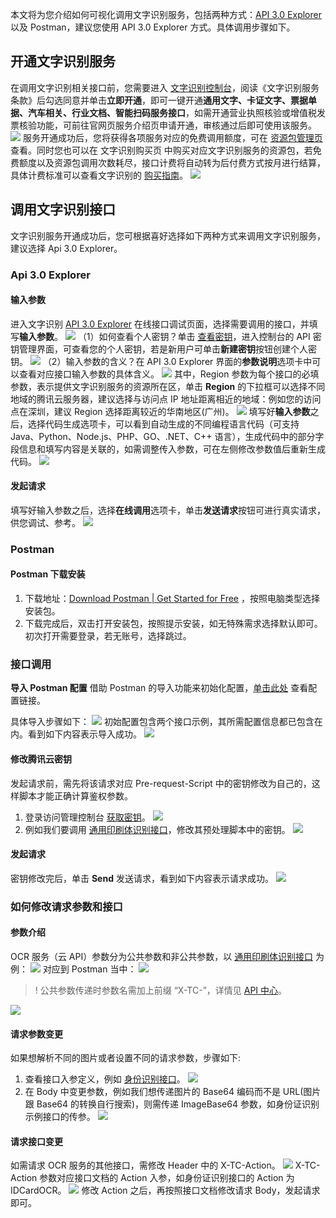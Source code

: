 本文将为您介绍如何可视化调用文字识别服务，包括两种方式：[API 3.0 Explorer](https://console.cloud.tencent.com/api/explorer?Product=ocr&Version=2018-11-19&Action=IDCardOCR) 以及 Postman，建议您使用 API 3.0 Explorer 方式。具体调用步骤如下。

## 开通文字识别服务
在调用文字识别相关接口前，您需要进入 [文字识别控制台](https://console.cloud.tencent.com/ocr/v2/overview)，阅读《文字识别服务条款》后勾选同意并单击**立即开通**，即可一键开通**通用文字、卡证文字、票据单据、汽车相关、行业文档、智能扫码服务接口**，如需开通营业执照核验或增值税发票核验功能，可前往官网页服务介绍页申请开通，审核通过后即可使用该服务。
![](https://qcloudimg.tencent-cloud.cn/raw/cd9427de2e5f1009c53bf38fc1cecf0c.png)
服务开通成功后，您将获得各项服务对应的免费调用额度，可在 [资源包管理页](https://console.cloud.tencent.com/ocr/packagemanage) 查看。同时您也可以在 文字识别购买页 中购买对应文字识别服务的资源包，若免费额度以及资源包调用次数耗尽，接口计费将自动转为后付费方式按月进行结算，具体计费标准可以查看文字识别的 [购买指南](https://cloud.tencent.com/document/product/866/17619)。
![](https://qcloudimg.tencent-cloud.cn/raw/c57937ce5d748cbf7bf0e14e21d1c580.png)

## 调用文字识别接口
文字识别服务开通成功后，您可根据喜好选择如下两种方式来调用文字识别服务，建议选择 Api 3.0 Explorer。

### Api 3.0 Explorer
#### 输入参数
进入文字识别 [API 3.0 Explorer](https://console.cloud.tencent.com/api/explorer?Product=ocr&Version=2018-11-19&Action=IDCardOCR&SignVersion=) 在线接口调试页面，选择需要调用的接口，并填写**输入参数**。
![](https://qcloudimg.tencent-cloud.cn/raw/e4a499d6eee38b4bad4d773f7295a20a.png)
（1）如何查看个人密钥？单击 [查看密钥](https://console.cloud.tencent.com/cam/capi)，进入控制台的 API 密钥管理界面，可查看您的个人密钥，若是新用户可单击**新建密钥**按钮创建个人密钥。
![](https://qcloudimg.tencent-cloud.cn/raw/6503d3b800f9647efae097f050c4254a.png)
（2）输入参数的含义？在 API 3.0 Explorer 界面的**参数说明**选项卡中可以查看对应接口输入参数的具体含义。
![](https://qcloudimg.tencent-cloud.cn/raw/baff06eedb407ab388f2f6c1c3db30fe.png)
其中，Region 参数为每个接口的必填参数，表示提供文字识别服务的资源所在区，单击 **Region**  的下拉框可以选择不同地域的腾讯云服务器，建议选择与访问点 IP 地址距离相近的地域：例如您的访问点在深圳，建议 Region 选择距离较近的华南地区(广州)。
![](https://qcloudimg.tencent-cloud.cn/raw/a563f5d7ea1ee7deb9105ca48a84e758.png)
填写好**输入参数**之后，选择代码生成选项卡，可以看到自动生成的不同编程语言代码（可支持 Java、Python、Node.js、PHP、GO、.NET、C++ 语言），生成代码中的部分字段信息和填写内容是关联的，如需调整传入参数，可在左侧修改参数值后重新生成代码。
![](https://qcloudimg.tencent-cloud.cn/raw/fdfabeddf189e725be2e0d90cc2371f5.png)

#### 发起请求
填写好输入参数之后，选择**在线调用**选项卡，单击**发送请求**按钮可进行真实请求，供您调试、参考。
![](https://qcloudimg.tencent-cloud.cn/raw/8a35e2bcb3ae4b363333b9aa8a55207f.png)

### Postman
#### Postman 下载安装

1. 下载地址：[Download Postman | Get Started for Free](https://www.postman.com/downloads/) ，按照电脑类型选择安装包。
2. 下载完成后，双击打开安装包，按照提示安装，如无特殊需求选择默认即可。初次打开需要登录，若无账号，选择跳过。

### 接口调用

**导入 Postman 配置**
借助 Postman 的导入功能来初始化配置，[单击此处](https://ocr-documents-1258344699.cos.ap-guangzhou.myqcloud.com/postman%E8%B0%83%E7%94%A8ocr%E6%9C%8D%E5%8A%A1.postman_collection.json) 查看配置链接。

具体导入步骤如下：
![](https://qcloudimg.tencent-cloud.cn/raw/267744ee88c6dd7a4067f88de65b71c2.png)
初始配置包含两个接口示例，其所需配置信息都已包含在内。看到如下内容表示导入成功。
![](https://qcloudimg.tencent-cloud.cn/raw/8c37ffbcb8716c342aa6569509ea59c6.png)

#### 修改腾讯云密钥
发起请求前，需先将该请求对应 Pre-request-Script 中的密钥修改为自己的，这样脚本才能正确计算鉴权参数。
1. 登录访问管理控制台 [获取密钥](https://console.cloud.tencent.com/cam/capi)。
![](https://qcloudimg.tencent-cloud.cn/raw/a7b2639ed5d0fe00c2a269e274532283.png)
2. 例如我们要调用 [通用印刷体识别接口](https://cloud.tencent.com/document/product/866/33526)，修改其预处理脚本中的密钥。
![](https://qcloudimg.tencent-cloud.cn/raw/77bf82db86c72ec9bfc92890b998abfb.png)

#### 发起请求
密钥修改完后，单击 **Send** 发送请求，看到如下内容表示请求成功。
![](https://qcloudimg.tencent-cloud.cn/raw/2a9fe6d860e650204449b01cd1e22489.png)


### 如何修改请求参数和接口
#### 参数介绍
OCR 服务（云 API）参数分为公共参数和非公共参数，以 [通用印刷体识别接口](https://cloud.tencent.com/document/product/866/33526) 为例：
![](https://qcloudimg.tencent-cloud.cn/raw/fdab7602fa3f229a06a6ab8f9cb62f53.png)
对应到 Postman 当中：
![](https://qcloudimg.tencent-cloud.cn/raw/9b7068f88a62e6a0d2d0f51793db6110.png)
>! 公共参数传递时参数名需加上前缀 “X-TC-”，详情见 [API 中心](https://cloud.tencent.com/document/api/866/33518)。
>
![](https://qcloudimg.tencent-cloud.cn/raw/af344c0f05f164f66cbb972ced159d94.png)

#### 请求参数变更 
如果想解析不同的图片或者设置不同的请求参数，步骤如下:
1. 查看接口入参定义，例如 [身份识别接口](https://cloud.tencent.com/document/product/866/33524#2.-.E8.BE.93.E5.85.A5.E5.8F.82.E6.95.B0)。
![](https://qcloudimg.tencent-cloud.cn/raw/301e5df255661e524b77239743976e25.png)
2. 在 Body 中变更参数，例如我们想传递图片的 Base64 编码而不是 URL(图片跟 Base64 的转换自行搜索)，则需传递 ImageBase64 参数，如身份证识别示例接口的传参。
![](https://qcloudimg.tencent-cloud.cn/raw/9f140a02d8aff8dbfdc500695f1a9d81.png)

#### 请求接口变更
如需请求 OCR 服务的其他接口，需修改 Header 中的 X-TC-Action。
![](https://qcloudimg.tencent-cloud.cn/raw/8bb1a642956f34c0ac2f2e8c275f0393.png)
X-TC-Action 参数对应接口文档的 Action 入参，如身份证识别接口的 Action 为 IDCardOCR。
![](https://qcloudimg.tencent-cloud.cn/raw/5cc51755dfe1af6701ce59de83917619.png)
修改 Action 之后，再按照接口文档修改请求 Body，发起请求即可。

